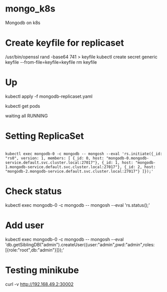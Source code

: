 # mongo_k8s
Mongodb on k8s

# Create keyfile for replicaset
/usr/bin/openssl rand -base64 741 > keyfile
kubectl create secret generic keyfile --from-file=keyfile=keyfile
rm keyfile

# Up 
kubectl apply -f mongodb-replicaset.yaml

kubectl get pods

waiting all RUNNING

# Setting ReplicaSet
<code>
kubectl exec mongodb-0 -c mongodb -- mongosh --eval 'rs.initiate({_id: "rs0", version: 1, members: [ {_id: 0, host: "mongodb-0.mongodb-service.default.svc.cluster.local:27017"}, {_id: 1, host: "mongodb-1.mongodb-service.default.svc.cluster.local:27017"}, {_id: 2, host: "mongodb-2.mongodb-service.default.svc.cluster.local:27017"} ]});'
</code>

# Check status
kubectl exec mongodb-0 -c mongodb -- mongosh --eval 'rs.status();'

# Add user
kubectl exec mongodb-0 -c mongodb -- mongosh --eval 'db.getSiblingDB("admin").createUser({user:"admin",pwd:"admin",roles:[{role:"root",db:"admin"}]});'



# Testing minikube
curl -v http://192.168.49.2:30002
